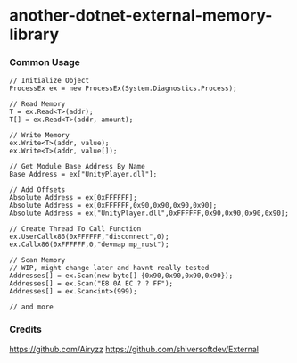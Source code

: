 # another-dotnet-external-memory-library
### Common Usage
```
// Initialize Object
ProcessEx ex = new ProcessEx(System.Diagnostics.Process);

// Read Memory
T = ex.Read<T>(addr);
T[] = ex.Read<T>(addr, amount);

// Write Memory
ex.Write<T>(addr, value);
ex.Write<T>(addr, value[]);

// Get Module Base Address By Name
Base Address = ex["UnityPlayer.dll"];

// Add Offsets
Absolute Address = ex[0xFFFFFF];
Absolute Address = ex[0xFFFFFF,0x90,0x90,0x90,0x90];
Absolute Address = ex["UnityPlayer.dll",0xFFFFFF,0x90,0x90,0x90,0x90];

// Create Thread To Call Function
ex.UserCallx86(0xFFFFFF,"disconnect",0);
ex.Callx86(0xFFFFFF,0,"devmap mp_rust");

// Scan Memory
// WIP, might change later and havnt really tested
Addresses[] = ex.Scan(new byte[] {0x90,0x90,0x90,0x90});
Addresses[] = ex.Scan("E8 0A EC ? ? FF");
Addresses[] = ex.Scan<int>(999);

// and more
```
### Credits
https://github.com/Airyzz
https://github.com/shiversoftdev/External
